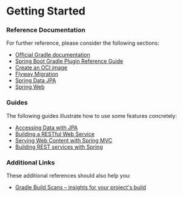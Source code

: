 # Getting Started

### Reference Documentation
For further reference, please consider the following sections:

* [Official Gradle documentation](https://docs.gradle.org)
* [Spring Boot Gradle Plugin Reference Guide](https://docs.spring.io/spring-boot/3.5.5/gradle-plugin)
* [Create an OCI image](https://docs.spring.io/spring-boot/3.5.5/gradle-plugin/packaging-oci-image.html)
* [Flyway Migration](https://docs.spring.io/spring-boot/3.5.5/how-to/data-initialization.html#howto.data-initialization.migration-tool.flyway)
* [Spring Data JPA](https://docs.spring.io/spring-boot/3.5.5/reference/data/sql.html#data.sql.jpa-and-spring-data)
* [Spring Web](https://docs.spring.io/spring-boot/3.5.5/reference/web/servlet.html)

### Guides
The following guides illustrate how to use some features concretely:

* [Accessing Data with JPA](https://spring.io/guides/gs/accessing-data-jpa/)
* [Building a RESTful Web Service](https://spring.io/guides/gs/rest-service/)
* [Serving Web Content with Spring MVC](https://spring.io/guides/gs/serving-web-content/)
* [Building REST services with Spring](https://spring.io/guides/tutorials/rest/)

### Additional Links
These additional references should also help you:

* [Gradle Build Scans – insights for your project's build](https://scans.gradle.com#gradle)

